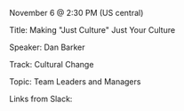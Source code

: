 November 6 @ 2:30 PM (US central)

Title: Making "Just Culture" Just Your Culture

Speaker: Dan Barker

Track: Cultural Change

Topic: Team Leaders and Managers

Links from Slack:

